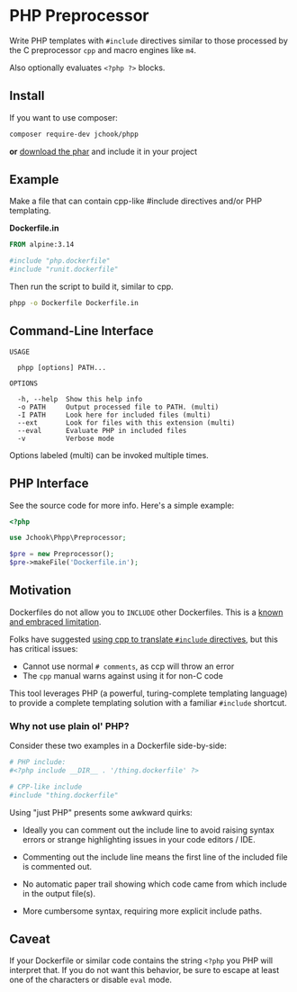 PHP Preprocessor
================

Write PHP templates with `#include` directives similar to those processed by
the C preprocessor `cpp` and macro engines like `m4`.

Also optionally evaluates `<?php ?>` blocks.


Install
-------

If you want to use composer:

```sh
composer require-dev jchook/phpp
```

**or** [download the phar](https://github.com/jchook/php-include-directive/releases)
and include it in your project


Example
-------

Make a file that can contain cpp-like #include directives and/or PHP templating.

**Dockerfile.in**

```dockerfile
FROM alpine:3.14

#include "php.dockerfile"
#include "runit.dockerfile"
```

Then run the script to build it, similar to cpp.

```sh
phpp -o Dockerfile Dockerfile.in
```

Command-Line Interface
----------------------

```
USAGE

  phpp [options] PATH...

OPTIONS

  -h, --help  Show this help info
  -o PATH     Output processed file to PATH. (multi)
  -I PATH     Look here for included files (multi)
  --ext       Look for files with this extension (multi)
  --eval      Evaluate PHP in included files
  -v          Verbose mode
```

Options labeled (multi) can be invoked multiple times.


PHP Interface
-------------

See the source code for more info. Here's a simple example:

```php
<?php

use Jchook\Phpp\Preprocessor;

$pre = new Preprocessor();
$pre->makeFile('Dockerfile.in');
```


Motivation
----------

Dockerfiles do not allow you to `INCLUDE` other Dockerfiles. This is a
[known and embraced limitation](https://github.com/moby/moby/issues/735).

Folks have suggested [using cpp to translate `#include`
directives](https://github.com/moby/moby/issues/735#issuecomment-37273719),
but this has critical issues:

- Cannot use normal `# comments`, as ccp will throw an error
- The `cpp` manual warns against using it for non-C code

This tool leverages PHP (a powerful, turing-complete templating language) to
provide a complete templating solution with a familiar `#include` shortcut.


### Why not use plain ol' PHP?

Consider these two examples in a Dockerfile side-by-side:

```dockerfile
# PHP include:
#<?php include __DIR__ . '/thing.dockerfile' ?>

# CPP-like include
#include "thing.dockerfile"
```

Using "just PHP" presents some awkward quirks:

- Ideally you can comment out the include line to avoid raising syntax
  errors or strange highlighting issues in your code editors / IDE.

- Commenting out the include line means the first line of the included file
  is commented out.

- No automatic paper trail showing which code came from which include in the
  output file(s).

- More cumbersome syntax, requiring more explicit include paths.


Caveat
------

If your Dockerfile or similar code contains the string `<?php` you PHP will
interpret that. If you do not want this behavior, be sure to escape at least
one of the characters or disable `eval` mode.
